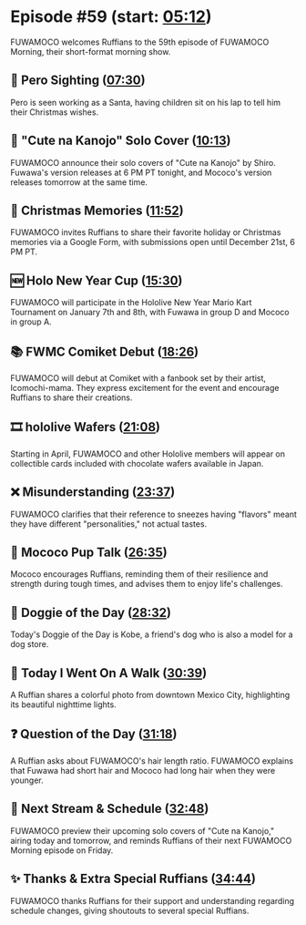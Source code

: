 # Episode #59 (start: [05:12](https://youtu.be/7TWeHToWRyU?t=05m12s))

FUWAMOCO welcomes Ruffians to the 59th episode of FUWAMOCO Morning, their short-format morning show.

## 👀 Pero Sighting ([07:30](https://youtu.be/7TWeHToWRyU?t=07m30s))

Pero is seen working as a Santa, having children sit on his lap to tell him their Christmas wishes.

## 🎤 "Cute na Kanojo" Solo Cover ([10:13](https://youtu.be/7TWeHToWRyU?t=10m13s))

FUWAMOCO announce their solo covers of "Cute na Kanojo" by Shiro. Fuwawa's version releases at 6 PM PT tonight, and Mococo's version releases tomorrow at the same time.

## 🎄 Christmas Memories ([11:52](https://youtu.be/7TWeHToWRyU?t=11m52s))

FUWAMOCO invites Ruffians to share their favorite holiday or Christmas memories via a Google Form, with submissions open until December 21st, 6 PM PT.

## 🆕 Holo New Year Cup ([15:30](https://youtu.be/7TWeHToWRyU?t=15m30s))

FUWAMOCO will participate in the Hololive New Year Mario Kart Tournament on January 7th and 8th, with Fuwawa in group D and Mococo in group A.

## 📚 FWMC Comiket Debut ([18:26](https://youtu.be/7TWeHToWRyU?t=18m26s))

FUWAMOCO will debut at Comiket with a fanbook set by their artist, Icomochi-mama. They express excitement for the event and encourage Ruffians to share their creations.

## 🎞️ hololive Wafers ([21:08](https://youtu.be/7TWeHToWRyU?t=21m08s))

Starting in April, FUWAMOCO and other Hololive members will appear on collectible cards included with chocolate wafers available in Japan.

## ❌ Misunderstanding ([23:37](https://youtu.be/7TWeHToWRyU?t=23m37s))

FUWAMOCO clarifies that their reference to sneezes having "flavors" meant they have different "personalities," not actual tastes.

## 📣 Mococo Pup Talk ([26:35](https://youtu.be/7TWeHToWRyU?t=26m35s))

Mococo encourages Ruffians, reminding them of their resilience and strength during tough times, and advises them to enjoy life's challenges.

## 🐶 Doggie of the Day ([28:32](https://youtu.be/7TWeHToWRyU?t=28m32s))

Today's Doggie of the Day is Kobe, a friend's dog who is also a model for a dog store.

## 🚶 Today I Went On A Walk ([30:39](https://youtu.be/7TWeHToWRyU?t=30m39s))

A Ruffian shares a colorful photo from downtown Mexico City, highlighting its beautiful nighttime lights.

## ❓ Question of the Day ([31:18](https://youtu.be/7TWeHToWRyU?t=31m18s))

A Ruffian asks about FUWAMOCO's hair length ratio. FUWAMOCO explains that Fuwawa had short hair and Mococo had long hair when they were younger.

## 📅 Next Stream & Schedule ([32:48](https://youtu.be/7TWeHToWRyU?t=32m48s))

FUWAMOCO preview their upcoming solo covers of "Cute na Kanojo," airing today and tomorrow, and reminds Ruffians of their next FUWAMOCO Morning episode on Friday.

## ✨ Thanks & Extra Special Ruffians ([34:44](https://youtu.be/7TWeHToWRyU?t=34m44s))

FUWAMOCO thanks Ruffians for their support and understanding regarding schedule changes, giving shoutouts to several special Ruffians.
